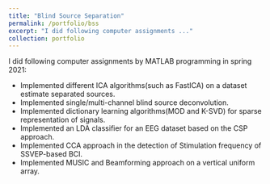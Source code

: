 ```yaml
---
title: "Blind Source Separation"
permalink: /portfolio/bss
excerpt: "I did following computer assignments ..."
collection: portfolio
---
```


I did following computer assignments by MATLAB programming in spring 2021:

* Implemented different ICA algorithms(such as FastICA) on a dataset estimate separated sources.
* Implemented single/multi-channel blind source deconvolution.
* Implemented dictionary learning algorithms(MOD and K-SVD) for sparse representation of signals.
* Implemented an LDA classifier for an EEG dataset based on the CSP approach.
* Implemented CCA approach in the detection of Stimulation frequency of SSVEP-based BCI.
* Implemented MUSIC and Beamforming approach on a vertical uniform array.

